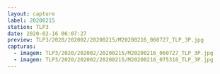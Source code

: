 ```yaml
---
layout: capture
label: 20200215
station: TLP3
date: 2020-02-16 06:07:27
preview: TLP3/2020/202002/20200215/M20200216_060727_TLP_3P.jpg
capturas:
  - imagem: TLP3/2020/202002/20200215/M20200216_060727_TLP_3P.jpg
  - imagem: TLP3/2020/202002/20200215/M20200216_075310_TLP_3P.jpg
---
```

